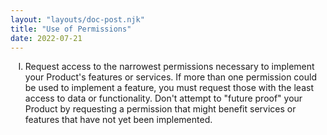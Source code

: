 ```yaml
---
layout: "layouts/doc-post.njk"
title: "Use of Permissions"
date: 2022-07-21
---
```


<!-- Atypical formatting is necessary to enable markdown formatting for LI contents -->
<ol type="I">
<li>

Request access to the narrowest permissions necessary to implement your Product's features or
services. If more than one permission could be used to implement a feature, you must request those
with the least access to data or functionality. Don't attempt to "future proof" your Product by
requesting a permission that might benefit services or features that have not yet been implemented.

</li>
</ol>
